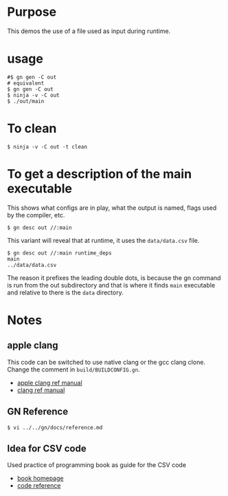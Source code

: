 # Purpose

This demos the use of a file used as input during runtime.




# usage

```
#$ gn gen -C out
# equivalent
$ gn gen -C out
$ ninja -v -C out
$ ./out/main
```

# To clean 

```
$ ninja -v -C out -t clean
```

# To get a description of the main executable

This shows what configs are in play, what the output is named, flags
used by the compiler, etc.

```
$ gn desc out //:main 
```

This variant will reveal that at runtime, it uses the `data/data.csv`
file.

```
$ gn desc out //:main runtime_deps
main
../data/data.csv
```

The reason it prefixes the leading double dots, is because the gn command is run
from the out subdirectory and that is where it finds `main` executable and
relative to there is the `data` directory.


# Notes


## apple clang

This code can be switched to use native clang or the gcc clang clone.  Change the comment in `build/BUILDCONFIG.gn`.

* [apple clang ref manual](https://opensource.apple.com/source/clang/clang-23/clang/tools/clang/docs/UsersManual.html)
* [clang ref manual](https://clang.llvm.org/docs/UsersManual.html)


## GN Reference

```
$ vi ../../gn/docs/reference.md
```

## Idea for CSV code

Used practice of programming book as guide for the CSV code

* [book homepage](http://www.cs.princeton.edu/~bwk/tpop.webpage/)
* [code reference](https://www.cs.princeton.edu/~bwk/tpop.webpage/csvgetlinec++.c)



